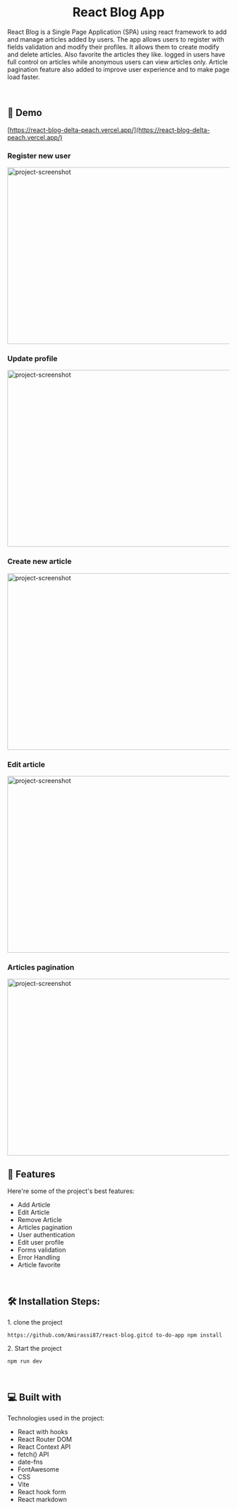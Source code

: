 <h1 align="center" id="title">React Blog App</h1>

<p id="description">React Blog is a Single Page Application (SPA) using react framework to add and manage articles added by users. The app allows users to register with fields validation and modify their profiles. It allows them to create modify and delete articles. Also favorite the articles they like. logged in users have full control on articles while anonymous users can view articles only. Article pagination feature also added to improve user experience and to make page load faster.</p>
<br/>


<h2>🚀 Demo</h2>

[https://react-blog-delta-peach.vercel.app/](https://react-blog-delta-peach.vercel.app/)
<br/>

<h3>Register new user</h3>
<img src="https://s14.gifyu.com/images/bHhfI.gif" alt="project-screenshot" width="600" height="400">
<br/>


<h3>Update profile</h3>
<img src="https://s14.gifyu.com/images/bHhf7.gif" alt="project-screenshot" width="600" height="400">
<br/>

<h3>Create new article</h3>
<img src="https://s14.gifyu.com/images/bHhfq.gif" alt="project-screenshot" width="600" height="400">
<br/>

<h3>Edit article</h3>
<img src="https://s14.gifyu.com/images/bHhfF.gif" alt="project-screenshot" width="600" height="400">
<br/>

<h3>Articles pagination</h3>
<img src="https://s14.gifyu.com/images/bHhY0.gif" alt="project-screenshot" width="600" height="400">
<br/>

  
<h2>🧐 Features</h2>

Here're some of the project's best features:

*   Add Article
*   Edit Article
*   Remove Article
*   Articles pagination
*   User authentication
*   Edit user profile
*   Forms validation
*   Error Handling
*   Article favorite
<br/>


<h2>🛠️ Installation Steps:</h2>

<p>1. clone the project</p>

```
https://github.com/Amirassi87/react-blog.gitcd to-do-app npm install
```

<p>2. Start the project</p>

```
npm run dev
```

  
  <br/>

<h2>💻 Built with</h2>

Technologies used in the project:

*   React with hooks
*   React Router DOM
*   React Context API
*   fetch() API
*   date-fns
*   FontAwesome
*   CSS
*   Vite
*   React hook form
*   React markdown